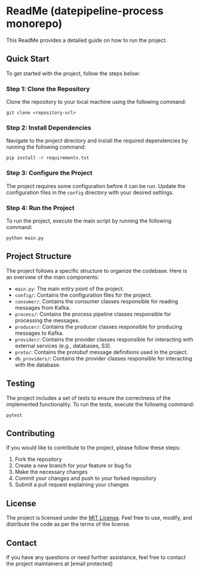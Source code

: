 # ReadMe (datepipeline-process monorepo)

This ReadMe provides a detailed guide on how to run the project.

## Quick Start

To get started with the project, follow the steps below:

### Step 1: Clone the Repository

Clone the repository to your local machine using the following command:

```
git clone <repository-url>
```

### Step 2: Install Dependencies

Navigate to the project directory and install the required dependencies by running the following command:

```
pip install -r requirements.txt
```

### Step 3: Configure the Project

The project requires some configuration before it can be run. Update the configuration files in the `config` directory with your desired settings.

### Step 4: Run the Project

To run the project, execute the main script by running the following command:

```
python main.py
```

## Project Structure

The project follows a specific structure to organize the codebase. Here is an overview of the main components:

- `main.py`: The main entry point of the project.
- `config/`: Contains the configuration files for the project.
- `consumer/`: Contains the consumer classes responsible for reading messages from Kafka.
- `process/`: Contains the process pipeline classes responsible for processing the messages.
- `producer/`: Contains the producer classes responsible for producing messages to Kafka.
- `provider/`: Contains the provider classes responsible for interacting with external services (e.g., databases, S3).
- `proto/`: Contains the protobuf message definitions used in the project.
- `db_providers/`: Contains the provider classes responsible for interacting with the database.

## Testing

The project includes a set of tests to ensure the correctness of the implemented functionality. To run the tests, execute the following command:

```
pytest
```

## Contributing

If you would like to contribute to the project, please follow these steps:

1. Fork the repository
2. Create a new branch for your feature or bug fix
3. Make the necessary changes
4. Commit your changes and push to your forked repository
5. Submit a pull request explaining your changes

## License

The project is licensed under the [MIT License](LICENSE). Feel free to use, modify, and distribute the code as per the terms of the license.

## Contact

If you have any questions or need further assistance, feel free to contact the project maintainers at [email protected]